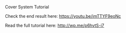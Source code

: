 Cover System Tutorial

Check the end result here: https://youtu.be/imTTYF9eoNc

Read the full tutorial here: http://wp.me/p6hvtS-i7